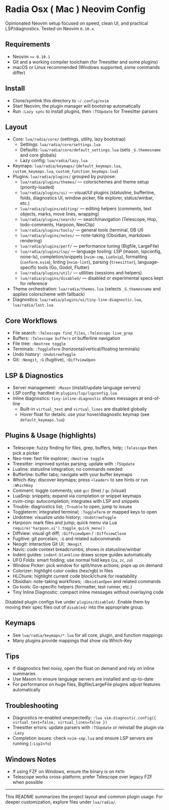 # Radia Osx ( Mac ) Neovim Config

Opinionated Neovim setup focused on speed, clean UI, and practical LSP/diagnostics. Tested on Neovim `0.10.x`.

## Requirements
- Neovim `>= 0.10.1`
- Git and a working compiler toolchain (for Treesitter and some plugins)
- macOS or Linux recommended (Windows supported, some commands differ)

## Install
- Clone/symlink this directory to `~/.config/nvim`
- Start Neovim; the plugin manager will bootstrap automatically
- Run `:Lazy sync` to install plugins, then `:TSUpdate` for Treesitter parsers

## Layout
- Core: `lua/radia/core/` (settings, utility, lazy bootstrap)
  - Settings: `lua/radia/core/settings.lua`
  - Defaults: `lua/radia/core/default_settings.lua` (sets `_G.themesname` and core globals)
  - Lazy config: `lua/radia/lazy.lua`
- Keymaps: `lua/radia/keymaps/` (`default_keymaps.lua`, `custom_keymaps.lua`, `custom_function_keymaps.lua`)
- Plugins: `lua/radia/plugins/` grouped by purpose:
  - `lua/radia/plugins/themes/` — colorschemes and theme setup (priority-loaded)
  - `lua/radia/plugins/ui/` — visual/UI plugins (statusline, bufferline, folds, diagnostics UI, window picker, file explorer, status/winbar, etc.)
  - `lua/radia/plugins/editing/` — editing helpers (comments, text objects, marks, move lines, wrapping)
  - `lua/radia/plugins/search/` — search/navigation (Telescope, Hop, todo-comments, Harpoon, NeoClip)
  - `lua/radia/plugins/tools/` — general tools (terminal, DB UI)
  - `lua/radia/plugins/notes/` — note-taking (Obsidian, markdown rendering)
  - `lua/radia/plugins/perf/` — performance tuning (Bigfile, LargeFile)
  - `lua/radia/plugins/lsp/` — language tooling: LSP (mason, lspconfig, none-ls), completion/snippets (`nvim-cmp`, `LuaSnip`), formatting (`conform.nvim`), linting (`nvim-lint`), parsing (`treesitter`), language-specific tools (Go, Godot, Flutter)
  - `lua/radia/plugins/util/` — utilities (sessions and helpers)
  - `lua/radia/plugins/disabled/` — disabled or experimental specs kept for reference
- Theme orchestration: `lua/radia/themes.lua` (selects `_G.themesname` and applies colorscheme with fallback)
- Diagnostics: `lua/radia/plugins/ui/tiny-line-diagnostic.lua`, `lua/radia/last.lua`

## Core Workflows
- File search: `:Telescope find_files`, `:Telescope live_grep`
- Buffers: `:Telescope buffers` or bufferline navigation
- File tree: `:Neotree toggle`
- Terminals: `:ToggleTerm` (horizontal/vertical/floating terminals)
- Undo history: `:UndotreeToggle`
- Git: `:Neogit`, `:G` (fugitive), `:DiffviewOpen`

## LSP & Diagnostics
- Server management: `:Mason` (install/update language servers)
- LSP config: handled in `plugins/lsp/lspconfig.lua`
- Inline diagnostics: `tiny-inline-diagnostic` shows messages at end-of-line
  - Built-in `virtual_text` and `virtual_lines` are disabled globally
  - Hover float for details: use your hover/diagnostic keymap (see `default_keymaps.lua`)

## Plugins & Usage (highlights)
- Telescope: fuzzy finding for files, grep, buffers, help; `:Telescope` then pick a picker
- Neo-tree: fast file explorer; `:Neotree toggle`
- Treesitter: improved syntax parsing; update with `:TSUpdate`
- Lualine: statusline integration; no commands needed
- Bufferline: buffer tabs; navigate with your buffer keymaps
- Which-Key: discover keymaps; press `<leader>` to see hints or run `:WhichKey`
- Comment: toggle comments; use `gcc` (line) / `gc` (visual)
- LuaSnip: snippets; expand via completion or snippet keymaps
- nvim-cmp: autocompletion; integrates with LSP and snippets
- Trouble: diagnostics list; `:Trouble` to open, jump to issues
- Toggleterm: integrated terminal; `:ToggleTerm` or mapped keys to open
- Undotree: visualize undo history; `:UndotreeToggle`
- Harpoon: mark files and jump; quick menu via Lua `require('harpoon.ui').toggle_quick_menu()`
- Diffview: visual git diff; `:DiffviewOpen` / `:DiffviewClose`
- Fugitive: git porcelain; `:G` and related subcommands
- Neogit: interactive Git UI; `:Neogit`
- Navic: code context breadcrumbs; shows in statusline/winbar
- Indent guides: `indent-blankline` draws scope guides automatically
- UFO Folds: smart folding; use normal fold keys (`za`, `zc`, `zo`)
- Window Picker: pick window for split/move actions; pops up on demand
- Colorizer: highlight color codes (hex/rgb) in files
- HLChunk: highlight current code block/chunk for readability
- Obsidian: note-taking workflows; `:ObsidianOpen` and related commands
- Go tools: Go-specific helpers (formatter, test runner, etc.)
- Tiny Inline Diagnostic: compact inline messages without overlaying code

Disabled plugin configs live under `plugins/disabled/`. Enable them by moving their spec files out of `disabled/` into the appropriate group.

## Keymaps
- See `lua/radia/keymaps/*.lua` for all core, plugin, and function mappings
- Many plugins provide mappings that show via Which-Key

## Tips
- If diagnostics feel noisy, open the float on demand and rely on inline summaries
- Use Mason to ensure language servers are installed and up-to-date
- For performance on huge files, Bigfile/LargeFile plugins adjust features automatically

## Troubleshooting
- Diagnostics re-enabled unexpectedly: `:lua vim.diagnostic.config({ virtual_text=false, virtual_lines=false })`
- Treesitter errors: update parsers with `:TSUpdate` or reinstall the plugin via `:Lazy`
- Completion issues: check `nvim-cmp.lua` and ensure LSP servers are running (`:LspInfo`)

## Windows Notes
- If using FZF on Windows, ensure the binary is on `PATH`
- Telescope works cross-platform; prefer Telescope over legacy FZF when possible

---
This README summarizes the project layout and common plugin usage. For deeper customization, explore files under `lua/radia/`.

